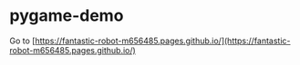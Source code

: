 # pygame-demo

Go to [https://fantastic-robot-m656485.pages.github.io/](https://fantastic-robot-m656485.pages.github.io/)
